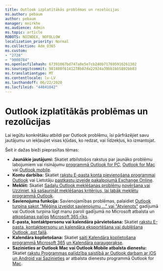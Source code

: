 ```yaml
---
title: Outlook izplatītākās problēmas un rezolūcijas
ms.author: pebaum
author: pebaum
manager: mnirkhe
ms.audience: Admin
ms.topic: article
ROBOTS: NOINDEX, NOFOLLOW
localization_priority: Normal
ms.collection: Adm_O365
ms.custom:
- "2728"
- "9000784"
ms.openlocfilehash: 67391067bd747a8e5e7cb240b717695916261302
ms.sourcegitcommit: 981880f6141278b87da22924a39bb1bb5892bb83
ms.translationtype: MT
ms.contentlocale: lv-LV
ms.lasthandoff: 06/22/2020
ms.locfileid: "44841042"
---
```

# <a name="outlook-common-issues-and-resolutions"></a>Outlook izplatītākās problēmas un rezolūcijas

Lai iegūtu konkrētāku atbildi par Outlook problēmu, īsi pārfrāzējiet savu jautājumu un iekļaujiet visas kļūdas, ko redzat, vai līdzekļus, ko izmantojat.

Šeit ir dažas bieži pieprasītas tēmas:

- **Jaunākie jautājumi:**  Skatiet atbilstošos rakstus par jaunāko problēmu labojumiem vai risinājumu [programmā Outlook for PC,](https://support.office.com/article/ecf61305-f84f-4e13-bb73-95a214ac1230) [Outlook for Mac](https://support.office.com/article/54afa5e3-db38-422a-9d94-3b55330ded8e) vai [Outlook mobile](https://support.office.com/article/a264ef01-9c88-48fb-9285-7017e4f31f02).
- **Kontu darbība:**  Skatiet [rakstu E-pasta konta pievienošana programmai Outlook](https://support.office.com/article/6e27792a-9267-4aa4-8bb6-c84ef146101b) vai Lietotāju [pastkastu izveide pakalpojumā Exchange Online](https://docs.microsoft.com/Exchange/recipients-in-exchange-online/create-user-mailboxes).
- **Meklēt:**  Skatiet [Sadaļu Outlook meklēšanas problēmu](https://support.office.com/article/2556b11f-f4d8-46be-b0a7-de33a3f4f066) [novēršana vai Uzziniet, kā sašaurināt meklēšanas kritērijus, lai labāk meklētu programmā Outlook](https://support.office.com/article/D824D1E9-A255-4C8A-8553-276FB895A8DA).
- **Savienojuma funkcija:**  Savienojamības problēmas, palaidiet [Outlook turpina sakot "Mēģina izveidot savienojumu ..." vai "Atvienots"](https://aka.ms/SaRA-OutlookDisconnect) gadījumā vai Outlook turpina lūgt manu paroli gadījumā no Microsoft atbalsta un [atkopšanas palīgs](https://aka.ms/SaRA-OutlookPwdPrompt) [Microsoft 365 rīks](https://diagnostics.outlook.com/#/).
- **E-pasta, kontaktpersonu vai kalendāra pārvietošana:**  Skatiet [rakstu E-pasta, kontaktpersonu un kalendāra eksportēšana vai dublēšana Outlook .pst failā](https://support.office.com/article/14252b52-3075-4e9b-be4e-ff9ef1068f91).
- **Kalendāra koplietošana:**  Skatiet [saiti Kalendāra koplietošana programmā Microsoft 365](https://support.office.com/article/b576ecc3-0945-4d75-85f1-5efafb8a37b4) [un Kalendāra paraugprakse](https://support.office.com/article/D93F72D3-2361-4E0D-8D6A-5C4939C17F39).
- **Sazinieties ar Outlook Mac vai Outlook Mobile atbalsta dienestu:**  Skatiet [rakstu Programmas palīdzība saistībā ar Outlook darbam ar iOS un Android vai Sazinieties](https://support.office.com/article/218a22d1-9fa5-4889-b689-de1c63493243) ar atbalsta dienestu programmā Outlook for [Mac](https://support.office.com/article/d0410177-8e65-4487-93f7-206a3a3d71a8).
